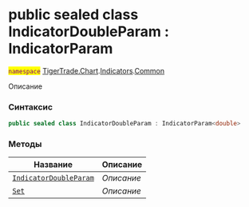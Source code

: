
# public sealed class IndicatorDoubleParam : IndicatorParam<double>
<mark style="color:purple;">`namespace`</mark> [TigerTrade.Chart](../../../TigerTrade.Chart.md).[Indicators](../../../TigerTrade.Chart/Indicators.md).[Common](../../../TigerTrade.Chart/Indicators/Common.md)



Описание

### Синтаксис
```csharp
public sealed class IndicatorDoubleParam : IndicatorParam<double>
```


### Методы
| Название | Описание |
| --- | --- |
| [`IndicatorDoubleParam`](./IndicatorDoubleParam.cs/Методы/IndicatorDoubleParam.md) | *Описание* |
| [`Set`](./IndicatorDoubleParam.cs/Методы/Set.md) | *Описание* |



